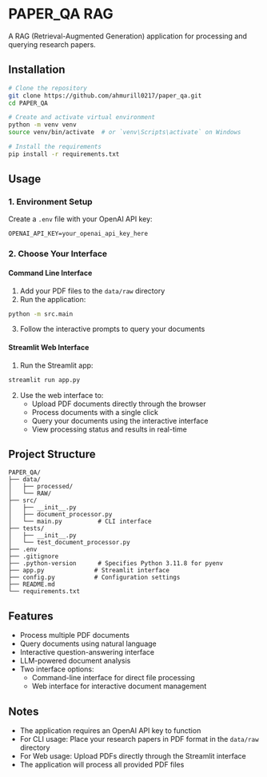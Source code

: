 # PAPER_QA RAG

A RAG (Retrieval-Augmented Generation) application for processing and querying research papers.

## Installation

```bash
# Clone the repository
git clone https://github.com/ahmurill0217/paper_qa.git
cd PAPER_QA

# Create and activate virtual environment
python -m venv venv
source venv/bin/activate  # or `venv\Scripts\activate` on Windows

# Install the requirements
pip install -r requirements.txt
```

## Usage

### 1. Environment Setup
Create a `.env` file with your OpenAI API key:
```
OPENAI_API_KEY=your_openai_api_key_here
```

### 2. Choose Your Interface

#### Command Line Interface
1. Add your PDF files to the `data/raw` directory
2. Run the application:
```bash
python -m src.main
```
3. Follow the interactive prompts to query your documents

#### Streamlit Web Interface
1. Run the Streamlit app:
```bash
streamlit run app.py
```
2. Use the web interface to:
   - Upload PDF documents directly through the browser
   - Process documents with a single click
   - Query your documents using the interactive interface
   - View processing status and results in real-time

## Project Structure
```
PAPER_QA/
├── data/
│   ├── processed/
│   └── RAW/
├── src/
│   ├── __init__.py
│   ├── document_processor.py
│   └── main.py          # CLI interface
├── tests/
│   ├── __init__.py
│   └── test_document_processor.py
├── .env
├── .gitignore
├── .python-version      # Specifies Python 3.11.8 for pyenv
├── app.py              # Streamlit interface
├── config.py           # Configuration settings
├── README.md
└── requirements.txt
```

## Features

- Process multiple PDF documents
- Query documents using natural language
- Interactive question-answering interface
- LLM-powered document analysis
- Two interface options:
  - Command-line interface for direct file processing
  - Web interface for interactive document management

## Notes

- The application requires an OpenAI API key to function
- For CLI usage: Place your research papers in PDF format in the `data/raw` directory
- For Web usage: Upload PDFs directly through the Streamlit interface
- The application will process all provided PDF files